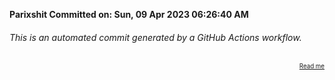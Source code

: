 **Parixshit Committed on: Sun, 09 Apr 2023 06:26:40 AM** <!-- 4bbe535f-2a8a-4e09-a35c-87c9bb3776f2 -->

###### This is an automated commit generated by a GitHub Actions workflow.

<div align="right"><sub><sup><a href="https://github.com/Parixshit/AutoCommit.git">Read me</a></sup></sub></div>

